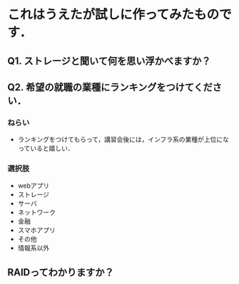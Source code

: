 # これはうえたが試しに作ってみたものです．

## Q1. ストレージと聞いて何を思い浮かべますか？

## Q2. 希望の就職の業種にランキングをつけてください．
### ねらい
- ランキングをつけてもらって，講習会後には，インフラ系の業種が上位になっていると嬉しい．
### 選択肢
- webアプリ
- ストレージ
- サーバ
- ネットワーク
- 金融
- スマホアプリ
- その他
- 情報系以外

## RAIDってわかりますか？


